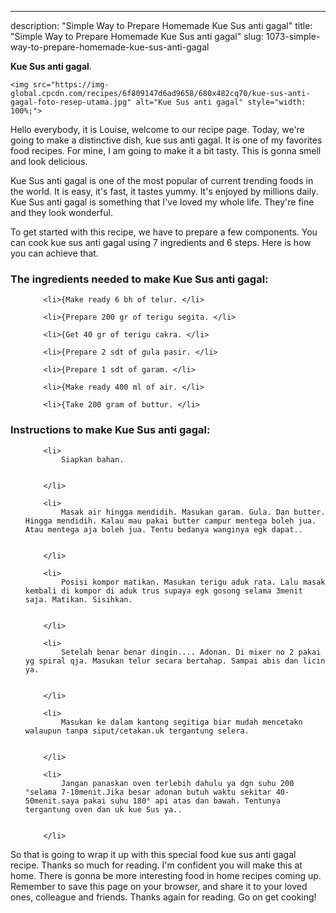---
description: "Simple Way to Prepare Homemade Kue Sus anti gagal"
title: "Simple Way to Prepare Homemade Kue Sus anti gagal"
slug: 1073-simple-way-to-prepare-homemade-kue-sus-anti-gagal

<p>
	<strong>Kue Sus anti gagal</strong>. 
	
</p>
<p>
	
	<img src="https://img-global.cpcdn.com/recipes/6f809147d6ad9658/680x482cq70/kue-sus-anti-gagal-foto-resep-utama.jpg" alt="Kue Sus anti gagal" style="width: 100%;">
	
	
</p>
<p>
	Hello everybody, it is Louise, welcome to our recipe page. Today, we're going to make a distinctive dish, kue sus anti gagal. It is one of my favorites food recipes. For mine, I am going to make it a bit tasty. This is gonna smell and look delicious.
</p>
	
<p>
	
</p>
<p>
	Kue Sus anti gagal is one of the most popular of current trending foods in the world. It is easy, it's fast, it tastes yummy. It's enjoyed by millions daily. Kue Sus anti gagal is something that I've loved my whole life. They're fine and they look wonderful.
</p>

<p>
To get started with this recipe, we have to prepare a few components. You can cook kue sus anti gagal using 7 ingredients and 6 steps. Here is how you can achieve that.
</p>

<h3>The ingredients needed to make Kue Sus anti gagal:</h3>

<ol>
	
		<li>{Make ready 6 bh of telur. </li>
	
		<li>{Prepare 200 gr of terigu segita. </li>
	
		<li>{Get 40 gr of terigu cakra. </li>
	
		<li>{Prepare 2 sdt of gula pasir. </li>
	
		<li>{Prepare 1 sdt of garam. </li>
	
		<li>{Make ready 400 ml of air. </li>
	
		<li>{Take 200 gram of buttur. </li>
	
</ol>
<p>
	
</p>

<h3>Instructions to make Kue Sus anti gagal:</h3>

<ol>
	
		<li>
			Siapkan bahan.
			
			
		</li>
	
		<li>
			Masak air hingga mendidih. Masukan garam. Gula. Dan butter. Hingga mendidih. Kalau mau pakai butter campur mentega boleh jua. Atau mentega aja boleh jua. Tentu bedanya wanginya egk dapat..
			
			
		</li>
	
		<li>
			Posisi kompor matikan. Masukan terigu aduk rata. Lalu masak kembali di kompor di aduk trus supaya egk gosong selama 3menit saja. Matikan. Sisihkan.
			
			
		</li>
	
		<li>
			Setelah benar benar dingin.... Adonan. Di mixer no 2 pakai yg spiral qja. Masukan telur secara bertahap. Sampai abis dan licin ya.
			
			
		</li>
	
		<li>
			Masukan ke dalam kantong segitiga biar mudah mencetakn walaupun tanpa siput/cetakan.uk tergantung selera.
			
			
		</li>
	
		<li>
			Jangan panaskan oven terlebih dahulu ya dgn suhu 200 °selama 7-10menit.Jika besar adonan butuh waktu sekitar 40-50menit.saya pakai suhu 180° api atas dan bawah. Tentunya tergantung oven dan uk kue Sus ya..
			
			
		</li>
	
</ol>

<p>
	
</p>

<p>
	So that is going to wrap it up with this special food kue sus anti gagal recipe. Thanks so much for reading. I'm confident you will make this at home. There is gonna be more interesting food in home recipes coming up. Remember to save this page on your browser, and share it to your loved ones, colleague and friends. Thanks again for reading. Go on get cooking!
</p>
